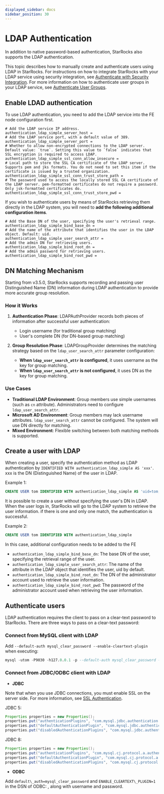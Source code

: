 ```yaml
---
displayed_sidebar: docs
sidebar_position: 30
---
```


# LDAP Authentication

In addition to native password-based authentication, StarRocks also supports the LDAP authentication.

This topic describes how to manually create and authenticate users using LDAP in StarRocks. For instructions on how to integrate StarRocks with your LDAP service using security integration, see [Authenticate with Security Integration](./security_integration.md). For more information on how to authenticate user groups in your LDAP service, see [Authenticate User Groups](../group_provider.md).

## Enable LDAD authentication

To use LDAP authentication, you need to add the LDAP service into the FE node configuration first.

```Properties
# Add the LDAP service IP address.
authentication_ldap_simple_server_host =
# Add the LDAP service port, with a default value of 389.
authentication_ldap_simple_server_port =
# Whether to allow non-encrypted connections to the LDAP server. Default value: `true`. Setting this value to `false` indicates that SSL encryption is required to access LDAP.
authentication_ldap_simple_ssl_conn_allow_insecure = 
# Local path to store the SSL CA certificate of the LDAP server. Supports pem and jks formats. You do not need to set this item if the certificate is issued by a trusted organization.
authentication_ldap_simple_ssl_conn_trust_store_path = 
# The password used to access the locally stored SSL CA certificate of the LDAP server. pem-formatted certificates do not require a password. Only jsk-formatted certificates do.
authentication_ldap_simple_ssl_conn_trust_store_pwd = 
```

If you wish to authenticate users by means of StarRocks retrieving them directly in the LDAP system, you will need to **add the following additional configuration items**.

```Properties
# Add the Base DN of the user, specifying the user's retrieval range.
authentication_ldap_simple_bind_base_dn =
# Add the name of the attribute that identifies the user in the LDAP object. Default: uid.
authentication_ldap_simple_user_search_attr =
# Add the admin DN for retrieving users.
authentication_ldap_simple_bind_root_dn =
# Add the admin password for retrieving users.
authentication_ldap_simple_bind_root_pwd =
```

## DN Matching Mechanism

Starting from v3.5.0, StarRocks supports recording and passing user Distinguished Name (DN) information during LDAP authentication to provide more accurate group resolution.

### How it Works

1. **Authentication Phase**: LDAPAuthProvider records both pieces of information after successful user authentication:
   - Login username (for traditional group matching)
   - User's complete DN (for DN-based group matching)

2. **Group Resolution Phase**: LDAPGroupProvider determines the matching strategy based on the `ldap_user_search_attr` parameter configuration:
   - **When `ldap_user_search_attr` is configured**, it uses username as the key for group matching.
   - **When `ldap_user_search_attr` is not configured**, it uses DN as the key for group matching.

### Use Cases

- **Traditional LDAP Environment**: Group members use simple usernames (such as `cn` attribute). Administrators need to configure `ldap_user_search_attr`.
- **Microsoft AD Environment**: Group members may lack username attributes. `ldap_user_search_attr` cannot be configured. The system will use DN directly for matching.
- **Mixed Environment**: Flexible switching between both matching methods is supported.

## Create a user with LDAP

When creating a user, specify the authentication method as LDAP authentication by `IDENTIFIED WITH authentication_ldap_simple AS 'xxx'`. xxx is the DN (Distinguished Name) of the user in LDAP.

Example 1:

```sql
CREATE USER tom IDENTIFIED WITH authentication_ldap_simple AS 'uid=tom,ou=company,dc=example,dc=com'
```

It is possible to create a user without specifying the user's DN in LDAP. When the user logs in, StarRocks will go to the LDAP system to retrieve the user information. if there is one and only one match, the authentication is successful.

Example 2:

```sql
CREATE USER tom IDENTIFIED WITH authentication_ldap_simple
```

In this case, additional configuration needs to be added to the FE

- `authentication_ldap_simple_bind_base_dn`: The base DN of the user, specifying the retrieval range of the user.
- `authentication_ldap_simple_user_search_attr`: The name of the attribute in the LDAP object that identifies the user, uid by default.
- `authentication_ldap_simple_bind_root_dn`: The DN of the administrator account used to retrieve the user information.
- `authentication_ldap_simple_bind_root_pwd`: The password of the administrator account used when retrieving the user information.

## Authenticate users

LDAP authentication requires the client to pass on a clear-text password to StarRocks. There are three ways to pass on a clear-text password:

### Connect from MySQL client with LDAP

Add `--default-auth mysql_clear_password --enable-cleartext-plugin` when executing:

```sql
mysql -utom -P9030 -h127.0.0.1 -p --default-auth mysql_clear_password --enable-cleartext-plugin
```

### Connect from JDBC/ODBC client with LDAP

- **JDBC**

Note that when you use JDBC connections, you must enable SSL on the server side. For more information, see [SSL Authentication](../ssl_authentication.md).

JDBC 5:

```java
Properties properties = new Properties();
properties.put("authenticationPlugins", "com.mysql.jdbc.authentication.MysqlClearPasswordPlugin");
properties.put("defaultAuthenticationPlugin", "com.mysql.jdbc.authentication.MysqlClearPasswordPlugin");
properties.put("disabledAuthenticationPlugins", "com.mysql.jdbc.authentication.MysqlNativePasswordPlugin");
```

JDBC 8:

```java
Properties properties = new Properties();
properties.put("authenticationPlugins", "com.mysql.cj.protocol.a.authentication.MysqlClearPasswordPlugin");
properties.put("defaultAuthenticationPlugin", "com.mysql.cj.protocol.a.authentication.MysqlClearPasswordPlugin");
properties.put("disabledAuthenticationPlugins", "com.mysql.cj.protocol.a.authentication.MysqlNativePasswordPlugin");
```

- **ODBC**

Add `default\_auth=mysql_clear_password` and `ENABLE_CLEARTEXT\_PLUGIN=1` in the DSN of ODBC: , along with username and password.
